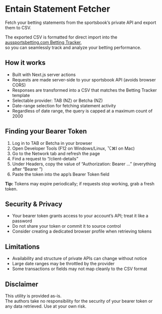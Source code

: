 # Entain Statement Fetcher

Fetch your betting statements from the sportsbook’s private API and export them to CSV.

The exported CSV is formatted for direct import into the  
[aussportsbetting.com Betting Tracker](https://www.aussportsbetting.com/tools/betting-tracker-excel-worksheet/),  
so you can seamlessly track and analyze your betting performance.


## How it works

- Built with Next.js server actions
- Requests are made server-side to your sportsbook API (avoids browser CORS)
- Responses are transformed into a CSV that matches the Betting Tracker template
- Selectable provider: TAB (NZ) or Betcha (NZ)
- Date-range selection for fetching statement activity
- Regardless of date range, the query is capped at a maximum count of 2000


## Finding your Bearer Token

1. Log in to TAB or Betcha in your browser  
2. Open Developer Tools (F12 on Windows/Linux, ⌥⌘I on Mac)  
3. Go to the Network tab and refresh the page  
4. Find a request to “/client-details”  
5. Under Headers, copy the value of “Authorization: Bearer …” (everything after “Bearer ”)  
6. Paste the token into the app’s Bearer Token field

**Tip:** Tokens may expire periodically; if requests stop working, grab a fresh token.

## Security & Privacy

- Your bearer token grants access to your account’s API; treat it like a password
- Do not share your token or commit it to source control
- Consider creating a dedicated browser profile when retrieving tokens

## Limitations

- Availability and structure of private APIs can change without notice
- Large date ranges may be throttled by the provider
- Some transactions or fields may not map cleanly to the CSV format

## Disclaimer

This utility is provided as-is.  
The authors take no responsibility for the security of your bearer token or any data retrieved. Use at your own risk.
